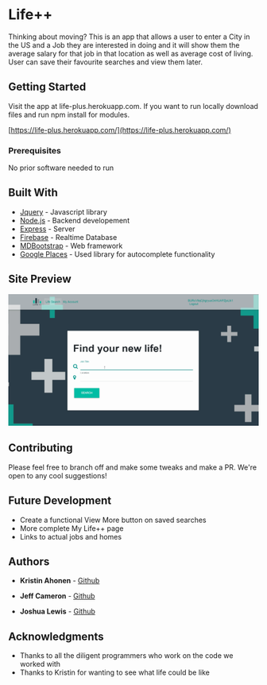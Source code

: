 # Life++
Thinking about moving? This is an app that allows a user to enter a City in the US and a Job they are interested in doing and it will show them the average salary for that job in that location as well as average cost of living. User can save their favourite searches and view them later.

## Getting Started

Visit the app at life-plus.herokuapp.com. If you want to run locally download files and run npm install for modules.

[https://life-plus.herokuapp.com/](https://life-plus.herokuapp.com/)

### Prerequisites

No prior software needed to run

## Built With

* [Jquery](https://jquery.com/) - Javascript library
* [Node.js](https://nodejs.org/en/) - Backend developement
* [Express](https://expressjs.com/) - Server
* [Firebase](https://firebase.google.com/) - Realtime Database
* [MDBootstrap](https://mdbootstrap.com/) - Web framework
* [Google Places](https://developers.google.com/places/documentation/) - Used library for autocomplete functionality

## Site Preview

![alt text](https://github.com/cslewislives/LifePlus/blob/master/demo.gif)

## Contributing

Please feel free to branch off and make some tweaks and make a PR. We're open to any cool suggestions!

## Future Development

* Create a functional View More button on saved searches
* More complete My Life++ page
* Links to actual jobs and homes

## Authors

* **Kristin Ahonen** - [Github](https://github.com/kahonen)

* **Jeff Cameron** - [Github](https://github.com/jcameronjeff)

* **Joshua Lewis** - [Github](https://github.com/cslewislives)


## Acknowledgments

* Thanks to all the diligent programmers who work on the code we worked with
* Thanks to Kristin for wanting to see what life could be like
